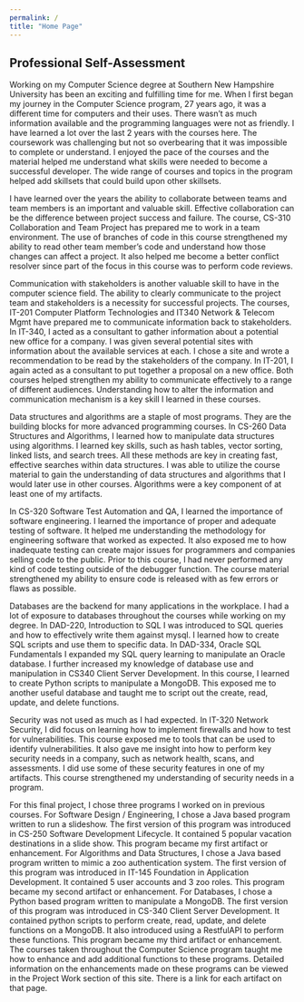 ```yaml
---
permalink: /
title: "Home Page"
---
```


## Professional Self-Assessment

Working on my Computer Science degree at Southern New Hampshire University has been an exciting and fulfilling time for me.  When I first began my journey in the Computer Science program, 27 years ago, it was a different time for computers and their uses.  There wasn’t as much information available and the programming languages were not as friendly.  I have learned a lot over the last 2 years with the courses here.  The coursework was challenging but not so overbearing that it was impossible to complete or understand.  I enjoyed the pace of the courses and the material helped me understand what skills were needed to become a successful developer.  The wide range of courses and topics in the program helped add skillsets that could build upon other skillsets.

I have learned over the years the ability to collaborate between teams and team members is an important and valuable skill.  Effective collaboration can be the difference between project success and failure.  The course, CS-310 Collaboration and Team Project has prepared me to work in a team environment.  The use of branches of code in this course strengthened my ability to read other team member’s code and understand how those changes can affect a project.  It also helped me become a better conflict resolver since part of the focus in this course was to perform code reviews.

Communication with stakeholders is another valuable skill to have in the computer science field.  The ability to clearly communicate to the project team and stakeholders is a necessity for successful projects.  The courses, IT-201 Computer Platform Technologies and IT340 Network & Telecom Mgmt have prepared me to communicate information back to stakeholders.  In IT-340, I acted as a consultant to gather information about a potential new office for a company.  I was given several potential sites with information about the available services at each.  I chose a site and wrote a recommendation to be read by the stakeholders of the company.  In IT-201, I again acted as a consultant to put together a proposal on a new office.  Both courses helped strengthen my ability to communicate effectively to a range of different audiences.  Understanding how to alter the information and communication mechanism is a key skill I learned in these courses.

Data structures and algorithms are a staple of most programs.  They are the building blocks for more advanced programming courses.  In CS-260 Data Structures and Algorithms, I learned how to manipulate data structures using algorithms.  I learned key skills, such as hash tables, vector sorting, linked lists, and search trees.  All these methods are key in creating fast, effective searches within data structures.  I was able to utilize the course material to gain the understanding of data structures and algorithms that I would later use in other courses.  Algorithms were a key component of at least one of my artifacts.

In CS-320 Software Test Automation and QA, I learned the importance of software engineering.  I learned the importance of proper and adequate testing of software.  It helped me understanding the methodology for engineering software that worked as expected.  It also exposed me to how inadequate testing can create major issues for programmers and companies selling code to the public.  Prior to this course, I had never performed any kind of code testing outside of the debugger function.  The course material strengthened my ability to ensure code is released with as few errors or flaws as possible.

Databases are the backend for many applications in the workplace.  I had a lot of exposure to databases throughout the courses while working on my degree.  In DAD-220, Introduction to SQL I was introduced to SQL queries and how to effectively write them against mysql.  I learned how to create SQL scripts and use them to specific data.  In DAD-334, Oracle SQL Fundamentals I expanded my SQL query learning to manipulate an Oracle database.  I further increased my knowledge of database use and manipulation in CS340 Client Server Development.  In this course, I learned to create Python scripts to manipulate a MongoDB.  This exposed me to another useful database and taught me to script out the create, read, update, and delete functions.

Security was not used as much as I had expected.  In IT-320 Network Security, I did focus on learning how to implement firewalls and how to test for vulnerabilities.  This course exposed me to tools that can be used to identify vulnerabilities.  It also gave me insight into how to perform key security needs in a company, such as network health, scans, and assessments.  I did use some of these security features in one of my artifacts.  This course strengthened my understanding of security needs in a program.

For this final project, I chose three programs I worked on in previous courses.  For Software Design / Engineering, I chose a Java based program written to run a slideshow.  The first version of this program was introduced in CS-250 Software Development Lifecycle.  It contained 5 popular vacation destinations in a slide show.  This program became my first artifact or enhancement.  For Algorithms and Data Structures, I chose a Java based program written to mimic a zoo authentication system.  The first version of this program was introduced in IT-145 Foundation in Application Development.  It contained 5 user accounts and 3 zoo roles.  This program became my second artifact or enhancement.  For Databases, I chose a Python based program written to manipulate a MongoDB.  The first version of this program was introduced in CS-340 Client Server Development.  It contained python scripts to perform create, read, update, and delete functions on a MongoDB.  It also introduced using a RestfulAPI to perform these functions.  This program became my third artifact or enhancement.  The courses taken throughout the Computer Science program taught me how to enhance and add additional functions to these programs.  Detailed information on the enhancements made on these programs can be viewed in the Project Work section of this site.  There is a link for each artifact on that page.
